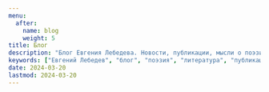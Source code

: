 ```yaml
---
menu:
  after:
    name: blog
    weight: 5
title: Блог
description: "Блог Евгения Лебедева. Новости, публикации, мысли о поэзии и литературе."
keywords: ["Евгений Лебедев", "блог", "поэзия", "литература", "публикации", "новости"]
date: 2024-03-20
lastmod: 2024-03-20
---
```

